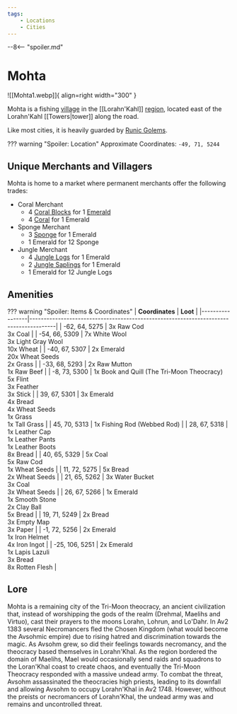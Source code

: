 ```yaml
---
tags:
    - Locations
    - Cities
---
```


--8<-- "spoiler.md"

# Mohta

![[Mohta1.webp]]{ align=right width="300" }

Mohta is a fishing [village](/Settlements) in the [[Lorahn'Kahl]] [region](/Regions), located east of the Lorahn'Kahl [[Towers|tower]] along the road.

Like most cities, it is heavily guarded by [Runic Golems](https://minecraft.gamepedia.com/Iron_Golem).

??? warning "Spoiler: Location"
	Approximate Coordinates: `-49, 71, 5244`

## Unique Merchants and Villagers

Mohta is home to a market where permanent merchants offer the following trades:

- Coral Merchant
    - 4 [Coral Blocks](https://minecraft.gamepedia.com/Coral_Block) for 1 [Emerald](https://minecraft.gamepedia.com/Emerald)
    - 4 [Coral](https://minecraft.gamepedia.com/Coral) for 1 Emerald
- Sponge Merchant
    - 3 [Sponge](https://minecraft.gamepedia.com/Sponge) for 1 Emerald
    - 1 Emerald for 12 Sponge
- Jungle Merchant
    - 4 [Jungle Logs](https://minecraft.gamepedia.com/Log) for 1 Emerald
    - 2 [Jungle Saplings](https://minecraft.gamepedia.com/Sapling) for 1 Emerald
    - 1 Emerald for 12 Jungle Logs


## Amenities

??? warning "Spoiler: Items & Coordinates"
	| **Coordinates** | **Loot**                                                                              |
	|-----------------|---------------------------------------------------------------------------------------|
	| -62, 64, 5275   | 3x Raw Cod <br>3x Coal                                                                |
	| -54, 66, 5309   | 7x White Wool <br>3x Light Gray Wool <br>10x  Wheat                                   |
	| -40, 67, 5307   | 2x Emerald <br>20x Wheat Seeds <br>2x Grass                                           |
	| -33, 68, 5293   | 2x Raw Mutton <br>1x Raw Beef                                                         |
	| -8, 73, 5300    | 1x Book and Quill (The Tri-Moon Theocracy) <br>5x Flint <br>3x Feather <br>3x Stick   |
	| 39, 67, 5301    | 3x Emerald <br>4x Bread <br>4x Wheat Seeds <br>1x Grass <br>1x Tall Grass             |
	| 45, 70, 5313    | 1x Fishing Rod (Webbed Rod)                                                           |
	| 28, 67, 5318    | 1x Leather Cap <br>1x Leather Pants <br>1x Leather Boots <br>8x Bread                 |
	| 40, 65, 5329    | 5x Coal <br>5x Raw Cod <br>1x Wheat Seeds                                             |
	| 11, 72, 5275    | 5x Bread <br>2x Wheat Seeds                                                           |
	| 21, 65, 5262    | 3x Water Bucket <br>3x Coal <br>3x Wheat Seeds                                        |
	| 26, 67, 5266    | 1x Emerald <br>1x Smooth Stone <br>2x Clay Ball <br>5x Bread                          |
	| 19, 71, 5249    | 2x Bread <br>3x Empty Map <br>3x Paper                                                |
	| -1, 72, 5256    | 2x Emerald <br>1x Iron Helmet <br>4x Iron Ingot                                       |
	| -25, 106, 5251  | 2x Emerald <br>1x Lapis Lazuli <br>3x Bread <br>8x Rotten Flesh                       |


## Lore

Mohta is a remaining city of the Tri-Moon theocracy, an ancient civilization that, instead of worshipping the gods of the realm (Drehmal, Maelihs and Virtuo), cast their prayers to the moons Lorahn, Lohrun, and Lo'Dahr. In Av2 1383 several Necromancers fled the Chosen Kingdom (what would become the Avsohmic empire) due to rising hatred and discrimination towards the magic. As Avsohm grew, so did their feelings towards necromancy, and the theocracy based themselves in Lorahn'Khal. As the region bordered the domain of Maelihs, Mael would occasionally send raids and squadrons to the Loran'Khal coast to create chaos, and eventually the Tri-Moon Theocracy responded with a massive undead army. To combat the threat, Avsohm assassinated the theocracies high priests, leading to its downfall and allowing Avsohm to occupy Lorahn'Khal in Av2 1748. However, without the preists or necromancers of Lorahn'Khal, the undead army was and remains and uncontrolled threat.

